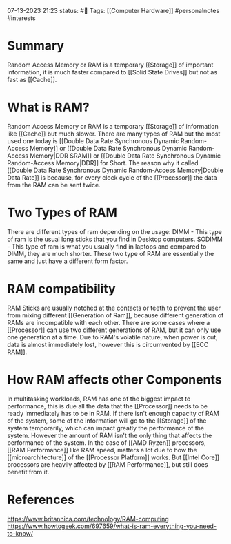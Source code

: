 07-13-2023 21:23
status: #📝 
Tags: [[Computer Hardware]] #personalnotes #interests 

# Summary 
Random Access Memory or RAM is a temporary [[Storage]] of important information, it is much faster compared to [[Solid State Drives]] but not as fast as [[Cache]].

# What is RAM? 
Random Access Memory or RAM is a temporary [[Storage]] of information like [[Cache]] but much slower. There are many types of RAM but the most used one today is [[Double Data Rate Synchronous Dynamic Random-Access Memory]] or [[Double Data Rate Synchronous Dynamic Random-Access Memory|DDR SRAM]] or [[Double Data Rate Synchronous Dynamic Random-Access Memory|DDR]] for Short. The reason why it called [[Double Data Rate Synchronous Dynamic Random-Access Memory|Double Data Rate]] is because, for every clock cycle of the [[Processor]] the data from the RAM can be sent twice.

# Two Types of RAM
There are different types of ram depending on the usage:
DIMM - This type of ram is the usual long sticks that you find in Desktop computers. 
SODIMM - This type of ram is what you usually find in laptops and compared to DIMM, they are much shorter.
These two type of RAM are essentially the same and just have a different form factor.

# RAM compatibility
RAM Sticks are usually notched at the contacts or teeth to prevent the user from mixing different [[Generation of Ram]], because different generation of RAMs are incompatible with each other. There are some cases where a [[Processor]] can use two different generations of RAM, but it can only use one generation at a time. Due to RAM's volatile nature, when power is cut, data is almost immediately lost, however this is circumvented by [[ECC RAM]]. 

# How RAM affects other Components
In multitasking workloads, RAM has one of the biggest impact to performance, this is due all the data that the [[Processor]] needs to be ready immediately has to be in RAM. If there isn't enough capacity of RAM of the system, some of the information will go to the [[Storage]] of the system temporarily, which can impact greatly the performance of the system. However the amount of RAM isn't the only thing that affects the performance of the system. In the case of [[AMD Ryzen]] processors, [[RAM Performance]] like RAM speed, matters a lot due to how the [[microarchitecture]] of the [[Processor Platform]] works. But [[Intel Core]] processors are heavily affected by [[RAM Performance]], but still does benefit from it.

# References
https://www.britannica.com/technology/RAM-computing
https://www.howtogeek.com/697659/what-is-ram-everything-you-need-to-know/